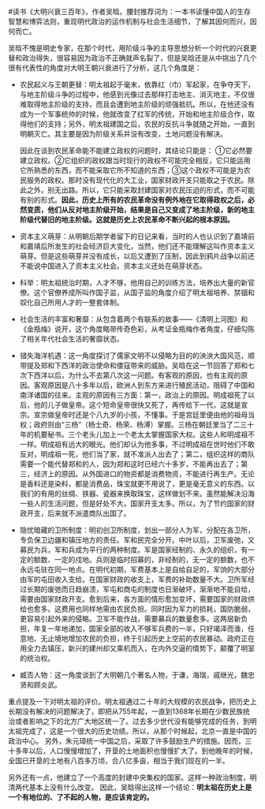 \#读书《大明兴衰三百年》，作者吴晗。腰封推荐词为：一本书读懂中国人的生存智慧和博弈法则，重现明代政治的运作机制与社会生活细节，了解其因何而兴，因何而亡。

吴晗不愧是明史专家，在那个时代，用阶级斗争的主导思想分析一个时代的兴衰更替和政治得失，很容易因为政治不正确就声名裂了，但是吴晗还是从中挑出了几个很有代表性的角度对大明王朝兴衰进行了分析，这几个角度是：

- 农民起义与王朝更替：明太祖起于毫末，依靠红（巾）军起家，在争夺天下，与地主阶级斗争的过程中，他感到光像过去那样打击地主、消灭地主，不仅很难取得地主阶级的支持，而且会遭到地主阶级的顽强抵抗。所以，在他还没有成为一个军事统帅的时候，他就改变了红军的传统，开始和地主阶级合作，取得他们的支持；另外，明太祖建国之后，农民的反抗斗争就随之开始，一直到明朝灭亡。其主要是因为阶级关系并没有改变，土地问题没有解决。

  因此在谈到农民革命能不能建立政权的问题时，其结论只能是： ①它必然要建立政权。②它组织的政权跟当时现行的政权不可能完全相反，它只能运用它所熟悉的东西，而不能采取它所不知道的东西；③这个政权不可能是为农民服务的政权。那时没有现代化的大工业，国家财政开支只能取之于农民。除此之外，别无出路。所以，它只能采取封建国家对农民压迫的形式，而不可能有别的形式。**因此，历史上所有的农民革命没有例外地在它取得政权之后，必然变质，他们从反对地主阶级开始，结果是自己又变成了地主阶级，新的地主阶级代替旧的地主阶级。这就是历史上农民革命不断兴起的根本原因。**

- 资本主义萌芽：从明朝后期学者留下的日记来看，当时的人也认识到了嘉靖前和嘉靖后所发生的社会经济巨大变化，当然，他们还不能理解这叫作资本主义萌芽。但是这些萌芽并没有成长，以后又遭到了压制，因此到鸦片战争以前还不能说中国进入了资本主义社会。资本主义还处在萌芽状态。
- 科举：明太祖统治时期，人才不够，他用自己的训练方法，培养出大量的新官僚。这个官僚养成所叫作国子监，从国子监的角度介绍了明太祖培养、禁锢和奴化自己所用人才的一整套体制。
- 社会生活的丰富和奢靡：从包含着两个有联系的故事——《清明上河图》和《金瓶梅》说开，这个角度略带传奇色彩，从考证金瓶梅作者角度，仔细勾陈了相关年代社会生活的奢靡状态。
- 错失海洋机遇：这一角度探讨了儒家文明不以侵略为目的的泱泱大国风范，顺带提及郑和下西洋的政治使命和倭寇带来的威胁。吴晗在这一节回答了郑和七次下西洋以后，为什么不去第八次这一问题。有客观的原因，也有主观的原因。客观原因是八十多年以后，欧洲人到东方来进行殖民活动，阻碍了中国和南洋诸国的往来。主观的原因有三方面：第一，政治上的原因。明成祖死了以后，他的儿子做皇帝。这个短命皇帝很快又死了，再传给下一代，这就是宣宗。宣宗做皇帝时还是个八九岁的小孩，不懂事。于是宫廷里便由他的祖母当权；政府则由“三杨”（杨士奇、杨荣、杨溥）掌握。三杨在朝廷里当了二三十年的机要秘书。三个老头儿加上一个老太太掌握国家大权。这些人和明成祖不一样。明成祖有远大的眼光。他们却认为他多事，不过明成祖在世时他们不敢反对，明成祖一死，他们当了家，就不准派人出去了；第二，组织这样的商队需要一个能代替郑和的人，因为郑和这时已经六十多岁，不能再出去了；第三，经济上的原因。从外国进口的物资都是消费物资，不能进行再生产。无论是香料还是染料，都是消费品，珠宝就更不用说了，更是毫无意义的东西。以我们的有用的丝绸、铁器、瓷器来换取珠宝，这样做划不来。虽然能解决沿海一些人的生活问题，但是好处不大，国家开支太多。所以，为了节约国家的财政开支，后来就不派遣商队出国了。
- 隐忧暗藏的卫所制度：明初创卫所制度，划出一部分人为军，分配在各卫所，专负保卫边疆和镇压地方的责任。军和民完全分开。中叶以后，卫军废弛，又募民为兵，军和兵成为平行的两种制度。军是国家经制的、永久的组织，有一定的额数、一定的戍地。兵则是临时招募的，非经制的，无一定的额数，也不永远屯驻在同一地点。在明代初期，军费基本上是自给自足的，军饷的大部分由军的屯田收入支给。在国家财政的收支上，军费的补助数量不大。卫所军经过长期的废弛而日趋崩溃，军屯和商屯的制度也日渐破坏，渐渐地不能自给，需要由国家财政开支。愈到后来，各方面的情形愈加变坏，需要国家的财政供给也愈多。这费用也同样地需由农民负担。同时因为军力的损耗，国防脆弱，更容易引起外来的侵略。卫军不能作战，需要募兵的数量愈多。这两层新负担，年复一年地递加，国家全部的收入不够军兵费的一半，只好竭泽而渔，任意地、无止境地增加农民的负担，终于引起历史上空前的农民暴动。政府正在用全力去镇压，新兴的建州却又乘机而入，在内外交逼的情势下，颠覆了明室的统治权。
- 臧否人物：这一角度谈到了大明朝几个著名人物，于谦，海瑞，戚继光，魏忠贤和顾炎武。

重点提及一下对明太祖的评价。明太祖通过二十年的大规模的农民战争，把历史上长期没有解决的问题解决了，即把从755年起，一直到1368年长期在少数民族统治或者影响之下的北方广大地区统一了。过去多少世代没有能够完成的任务，到明太祖完成了，这是一个很大的历史功绩。所以，从那个时候起，北京一直是中国的政治中心。 另外，朱元璋统一中国之后，采取了许多鼓励生产的措施。因而，三十多年以后，人口慢慢增加了，开垦的土地面积也慢慢扩大了。到他晚年的时候，全国已开垦的土地有八百多万顷，合八亿多亩，相当于我们现在的一半。

另外还有一点，他建立了一个高度的封建中央集权的国家。这样一种政治制度，明清两代基本上没有什么改变。 因此，吴晗得出这样一个结论：**明太祖在历史上是一个有地位的、了不起的人物，是应该肯定的。**
